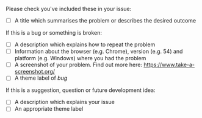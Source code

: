 Please check you've included these in your issue:

- [ ] A title which summarises the problem or describes the desired outcome

If this is a bug or something is broken:

- [ ] A description which explains how to repeat the problem
- [ ] Information about the browser (e.g. Chrome), version (e.g. 54) and platform (e.g. Windows) where you had the problem
- [ ] A screenshot of your problem. Find out more here: https://www.take-a-screenshot.org/
- [ ] A theme label of _bug_

If this is a suggestion, question or future development idea:

- [ ] A description which explains your issue
- [ ] An appropriate theme label
